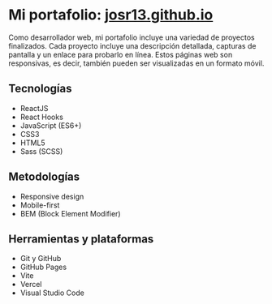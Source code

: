 # Mi portafolio: [josr13.github.io](https://josr13.github.io/)

Como desarrollador web, mi portafolio incluye una variedad de proyectos finalizados. Cada proyecto incluye una descripción detallada, capturas de pantalla y un enlace para probarlo en línea.
Estos páginas web son responsivas, es decir, también pueden ser visualizadas en un formato móvil.

## Tecnologías

- ReactJS
- React Hooks
- JavaScript (ES6+)
- CSS3
- HTML5
- Sass (SCSS)

## Metodologías

- Responsive design
- Mobile-first
- BEM (Block Element Modifier)

## Herramientas y plataformas

- Git y GitHub
- GitHub Pages
- Vite
- Vercel
- Visual Studio Code

